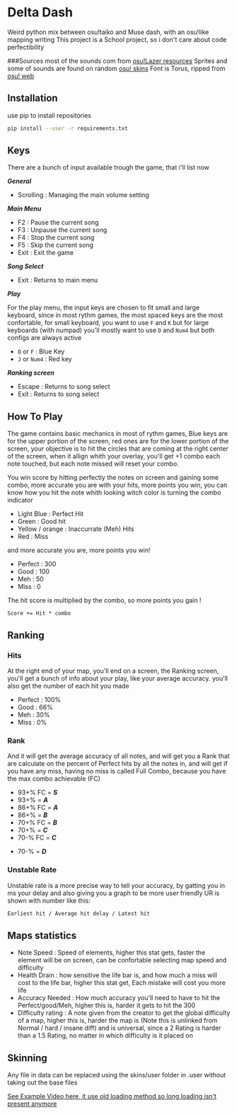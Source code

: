 # Delta Dash

Weird python mix between osu!taiko and Muse dash, with an osu!like mapping writing
This project is a School project, so i don't care about code perfectibility

###Sources
most of the sounds com from [osu!Lazer resources](https://github.com/ppy/osu-resources)
Sprites and some of sounds are found on random [osu! skins](https://osuskins.net/)
Font is Torus, ripped from [osu! web](https://github.com/ppy/osu-web) 



## Installation
use pip to install repositories

```bash
pip install --user -r requirements.txt
```

## Keys

There are a bunch of input available trough the game, that i'll list now

**_General_**
* Scrolling : Managing the main volume setting

**_Main Menu_**
* F2 : Pause the current song
* F3 : Unpause the current song
* F4 : Stop the current song
* F5 : Skip the current song
* Exit : Exit the game

**_Song Select_**
* Exit : Returns to main menu

**_Play_**

For the play menu, the input keys are chosen to fit small and large keyboard, since in most rythm games, the most spaced keys are the most confortable, for small keyboard, you want to use `F` and `K` but for large keyboards (with numpad) you'll mostly want to use `D` and `Num4` but both configs are always active
* `D` or `F` : Blue Key
* `J` or `Num4` : Red key

**_Ranking screen_**

* Escape : Returns to song select
* Exit : Returns to song select

## How To Play

The game contains basic mechanics in most of rythm games, Blue keys are for the upper portion of the screen, red ones are for the lower portion of the screen, your objective is to hit the circles that are coming at the right center of the screen, when it allign whith your overlay, you'll get +1 combo each note touched, but each note missed will reset your combo.

You win score by hitting perfectly the notes on screen and gaining some combo, more accurate you are with your hits, more points you win, you can know how you hit the note whith looking witch color is turning the combo indicator

* Light Blue : Perfect Hit
* Green : Good hit
* Yellow / orange : Inaccurrate (Meh) Hits
* Red : Miss

and more accurate you are, more points you win!

* Perfect : 300
* Good : 100
* Meh : 50
* Miss : 0

The hit score is multiplied by the combo, so more points you gain !
```
Score += Hit * combo
```

## Ranking
### Hits
At the right end of your map, you'll end on a screen, the Ranking screen, you'll get a bunch of info about your play, like your average accuracy. you'll also get the number of each hit you made
* Perfect : 100%
* Good : 66%
* Meh : 30%
* Miss : 0%

### Rank
And it will get the average accuracy of all notes, and will get you a Rank that are calculate on the percent of Perfect hits by all the notes in, and will get if you have any miss, having no miss is called Full Combo, because you have the max combo achievable (FC)

* 93+% FC = **_S_**
* 93+% = **_A_**
* 86+% FC = **_A_**
* 86+% = **_B_**
* 70+% FC = **_B_**
* 70+% = **_C_**
* 70-% FC = **_C_**
- 70-% = **_D_**

### Unstable Rate
Unstable rate is a more precise way to tell your accuracy, by gatting you in ms your delay and also giving you a graph to be more user friendly
UR is shown with number like this:
```markdown
Earliest hit / Average hit delay / Latest hit
```

## Maps statistics
* Note Speed : Speed of elements, higher this stat gets, faster the element will be on screen, can be confortable selecting map speed and difficulty
* Health Drain : how sensitive the life bar is, and how much a miss will cost to the life bar, higher this stat get, Each mistake will cost you more life
* Accuracy Needed : How much accuracy you'll need to have to hit the Perfect/good/Meh, higher this is, harder it gets to hit the 300
* Difficulty rating : A note given from the creator to get the global difficulty of a map, higher this is, harder the map is (Note this is unlinked from Normal / hard / insane diff) and is universal, since a 2 Rating is harder than a 1.5 Rating, no matter in which difficulty is it placed on

## Skinning
Any file in data can be replaced using the skins/user folder in .user without taking out the base files


[See Example Video here, it use old loading method so long loading isn't present anymore](https://youtu.be/Fd23WJmwj_E)
